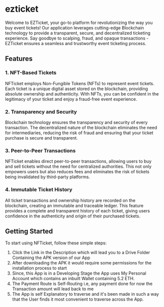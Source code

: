 # ezticket

Welcome to EZTicket, your go-to platform for revolutionizing the way you buy event tickets! Our application leverages cutting-edge Blockchain technology to provide a transparent, secure, and decentralized ticketing experience. Say goodbye to scalping, fraud, and opaque transactions - EZTicket ensures a seamless and trustworthy event ticketing process.

## Features 

### 1. NFT-Based Tickets
NFTicket employs Non-Fungible Tokens (NFTs) to represent event tickets. Each ticket is a unique digital asset stored on the blockchain, providing absolute ownership and authenticity. With NFTs, you can be confident in the legitimacy of your ticket and enjoy a fraud-free event experience.

### 2. Transparency and Security
Blockchain technology ensures the transparency and security of every transaction. The decentralized nature of the blockchain eliminates the need for intermediaries, reducing the risk of fraud and ensuring that your ticket purchase is secure and transparent.

### 3. Peer-to-Peer Transactions
NFTicket enables direct peer-to-peer transactions, allowing users to buy and sell tickets without the need for centralized authorities. This not only empowers users but also reduces fees and eliminates the risk of tickets being invalidated by third-party platforms.

### 4. Immutable Ticket History
All ticket transactions and ownership history are recorded on the blockchain, creating an immutable and traceable ledger. This feature provides a complete and transparent history of each ticket, giving users confidence in the authenticity and origin of their purchased tickets.

## Getting Started

To start using NFTicket, follow these simple steps:

1. Click the Link in the Description which will lead you to a Drive Folder Containing the APK version of our App 
2. After downloading the APK it would require some permissions for the installation process to start
3. Since, this App is in a Developing Stage the App uses My Personal Account which contains an inbuilt Wallet containing 5.2 ETH. 
4. The Payment Route is Self-Routing i.e, any payment done for now the Transaction amount will lead back to me
5. The App is self Explanatory to traverse and it's been made in such a way that the User finds it most convenient to traverse across the App. 
